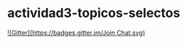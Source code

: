 # actividad3-topicos-selectos
[![Gitter](https://badges.gitter.im/Join Chat.svg)](https://gitter.im/webONES/actividad3-topicos-selectos?utm_source=badge&utm_medium=badge&utm_campaign=pr-badge&utm_content=badge)